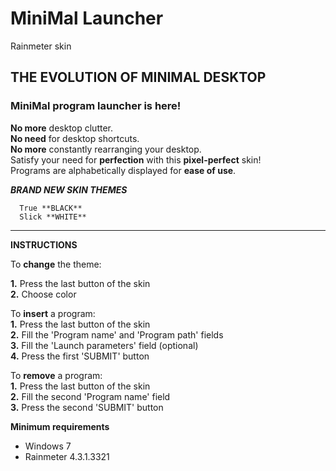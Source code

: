# MiniMal Launcher
Rainmeter skin

## THE EVOLUTION OF MINIMAL DESKTOP


### MiniMal program launcher is here!

**No more** desktop clutter.  
**No need** for desktop shortcuts.  
**No more** constantly rearranging your desktop.  
Satisfy your need for **perfection** with this **pixel-perfect** skin!  
Programs are alphabetically displayed for **ease of use**.  


***BRAND NEW SKIN THEMES***

      True **BLACK**
      Slick **WHITE**

***************************


**INSTRUCTIONS**

To **change** the theme:  

**1.** Press the last button of the skin  
**2.** Choose color  

To **insert** a program:  
**1.** Press the last button of the skin  
**2.** Fill the 'Program name' and 'Program path' fields  
**3.** Fill the 'Launch parameters' field (optional)  
**4.** Press the first 'SUBMIT' button  

To **remove** a program:  
**1.** Press the last button of the skin  
**2.** Fill the second 'Program name' field  
**3.** Press the second 'SUBMIT' button  


**Minimum requirements**
- Windows 7  
- Rainmeter 4.3.1.3321  
